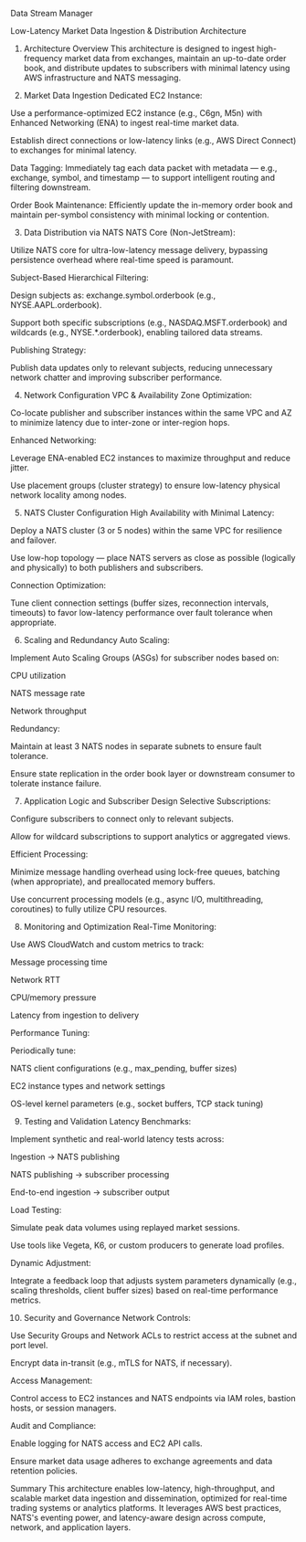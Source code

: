 Data Stream Manager

Low-Latency Market Data Ingestion & Distribution Architecture


1. Architecture Overview
This architecture is designed to ingest high-frequency market data from exchanges, maintain an up-to-date order book, and distribute updates to subscribers with minimal latency using AWS infrastructure and NATS messaging.

2. Market Data Ingestion
Dedicated EC2 Instance:

Use a performance-optimized EC2 instance (e.g., C6gn, M5n) with Enhanced Networking (ENA) to ingest real-time market data.

Establish direct connections or low-latency links (e.g., AWS Direct Connect) to exchanges for minimal latency.

Data Tagging: Immediately tag each data packet with metadata — e.g., exchange, symbol, and timestamp — to support intelligent routing and filtering downstream.

Order Book Maintenance: Efficiently update the in-memory order book and maintain per-symbol consistency with minimal locking or contention.

3. Data Distribution via NATS
NATS Core (Non-JetStream):

Utilize NATS core for ultra-low-latency message delivery, bypassing persistence overhead where real-time speed is paramount.

Subject-Based Hierarchical Filtering:

Design subjects as: exchange.symbol.orderbook (e.g., NYSE.AAPL.orderbook).

Support both specific subscriptions (e.g., NASDAQ.MSFT.orderbook) and wildcards (e.g., NYSE.*.orderbook), enabling tailored data streams.

Publishing Strategy:

Publish data updates only to relevant subjects, reducing unnecessary network chatter and improving subscriber performance.

4. Network Configuration
VPC & Availability Zone Optimization:

Co-locate publisher and subscriber instances within the same VPC and AZ to minimize latency due to inter-zone or inter-region hops.

Enhanced Networking:

Leverage ENA-enabled EC2 instances to maximize throughput and reduce jitter.

Use placement groups (cluster strategy) to ensure low-latency physical network locality among nodes.

5. NATS Cluster Configuration
High Availability with Minimal Latency:

Deploy a NATS cluster (3 or 5 nodes) within the same VPC for resilience and failover.

Use low-hop topology — place NATS servers as close as possible (logically and physically) to both publishers and subscribers.

Connection Optimization:

Tune client connection settings (buffer sizes, reconnection intervals, timeouts) to favor low-latency performance over fault tolerance when appropriate.

6. Scaling and Redundancy
Auto Scaling:

Implement Auto Scaling Groups (ASGs) for subscriber nodes based on:

CPU utilization

NATS message rate

Network throughput

Redundancy:

Maintain at least 3 NATS nodes in separate subnets to ensure fault tolerance.

Ensure state replication in the order book layer or downstream consumer to tolerate instance failure.

7. Application Logic and Subscriber Design
Selective Subscriptions:

Configure subscribers to connect only to relevant subjects.

Allow for wildcard subscriptions to support analytics or aggregated views.

Efficient Processing:

Minimize message handling overhead using lock-free queues, batching (when appropriate), and preallocated memory buffers.

Use concurrent processing models (e.g., async I/O, multithreading, coroutines) to fully utilize CPU resources.

8. Monitoring and Optimization
Real-Time Monitoring:

Use AWS CloudWatch and custom metrics to track:

Message processing time

Network RTT

CPU/memory pressure

Latency from ingestion to delivery

Performance Tuning:

Periodically tune:

NATS client configurations (e.g., max_pending, buffer sizes)

EC2 instance types and network settings

OS-level kernel parameters (e.g., socket buffers, TCP stack tuning)

9. Testing and Validation
Latency Benchmarks:

Implement synthetic and real-world latency tests across:

Ingestion → NATS publishing

NATS publishing → subscriber processing

End-to-end ingestion → subscriber output

Load Testing:

Simulate peak data volumes using replayed market sessions.

Use tools like Vegeta, K6, or custom producers to generate load profiles.

Dynamic Adjustment:

Integrate a feedback loop that adjusts system parameters dynamically (e.g., scaling thresholds, client buffer sizes) based on real-time performance metrics.

10. Security and Governance
Network Controls:

Use Security Groups and Network ACLs to restrict access at the subnet and port level.

Encrypt data in-transit (e.g., mTLS for NATS, if necessary).

Access Management:

Control access to EC2 instances and NATS endpoints via IAM roles, bastion hosts, or session managers.

Audit and Compliance:

Enable logging for NATS access and EC2 API calls.

Ensure market data usage adheres to exchange agreements and data retention policies.

Summary
This architecture enables low-latency, high-throughput, and scalable market data ingestion and dissemination, optimized for real-time trading systems or analytics platforms. It leverages AWS best practices, NATS's eventing power, and latency-aware design across compute, network, and application layers.